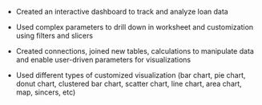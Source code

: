 * Created an interactive dashboard to track and analyze loan data

* Used complex parameters to drill down in worksheet and customization using filters and slicers

* Created connections, joined new tables, calculations to manipulate data and enable user-driven parameters for visualizations

* Used different types of customized visualization (bar chart, pie chart, donut chart, clustered bar chart, scatter chart, line chart, area chart, map, sincers, etc)
